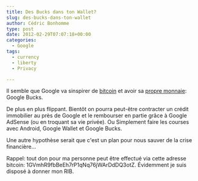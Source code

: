 ```yaml
---
title: Des Bucks dans ton Wallet?
slug: des-bucks-dans-ton-wallet
author: Cédric Bonhomme
type: post
date: 2012-02-29T07:07:18+00:00
categories:
  - Google
tags:
  - currency
  - liberty
  - Privacy

---
```

Il semble que Google va sinspirer de [bitcoin][1] et avoir sa [propre monnaie][2]: Google Bucks.

De plus en plus flippant. Bientôt on pourra peut-être contracter un crédit immobilier au près de Google et le rembourser en partie grâce à Google AdSense (ou en troquant sa vie privée). Ou Simplement faire les courses avec Android, Google Wallet et Google Bucks.

Une autre hypothèse serait que c'est un plan pour nous sauver de la crise financière…

Rappel: tout don pour ma personne peut être effectué via cette adresse bitcoin: 1GVmhR9fbBeEh7rP1qNq76jWArDdDQ3otZ. Évidemment je suis disposé à donner mon RIB.

 [1]: http://www.bitcoin.org/
 [2]: http://news.slashdot.org/story/12/02/29/0123223/schmidt-google-once-considered-issuing-currency
